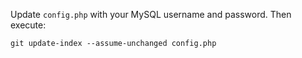 Update `config.php` with your MySQL username and password. Then execute:
```
git update-index --assume-unchanged config.php
```
